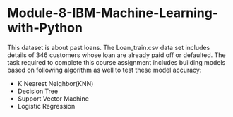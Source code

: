 # Module-8-IBM-Machine-Learning-with-Python
This dataset is about past loans. The Loan_train.csv data set includes details of 346 customers whose loan are already paid off or defaulted. The task required to complete this course assignment includes building models based on following algorithm as well to test these model accuracy:
* K Nearest Neighbor(KNN)
* Decision Tree
* Support Vector Machine
* Logistic Regression
